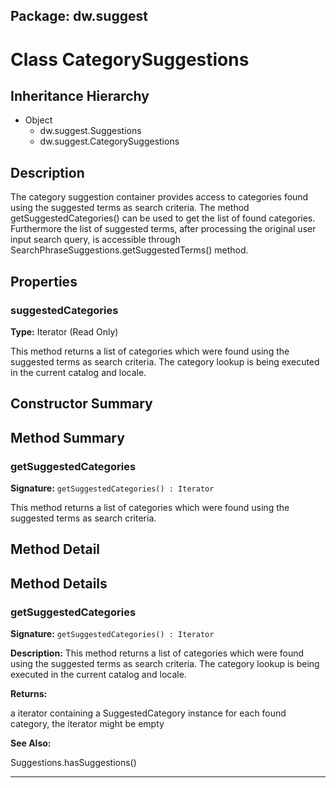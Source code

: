 ## Package: dw.suggest

# Class CategorySuggestions

## Inheritance Hierarchy

- Object
  - dw.suggest.Suggestions
  - dw.suggest.CategorySuggestions

## Description

The category suggestion container provides access to categories found using the suggested terms as search criteria. The method getSuggestedCategories() can be used to get the list of found categories. Furthermore the list of suggested terms, after processing the original user input search query, is accessible through SearchPhraseSuggestions.getSuggestedTerms() method.

## Properties

### suggestedCategories

**Type:** Iterator (Read Only)

This method returns a list of categories which were found
 using the suggested terms as search criteria.
 The category lookup is being executed in the current catalog and locale.

## Constructor Summary

## Method Summary

### getSuggestedCategories

**Signature:** `getSuggestedCategories() : Iterator`

This method returns a list of categories which were found using the suggested terms as search criteria.

## Method Detail

## Method Details

### getSuggestedCategories

**Signature:** `getSuggestedCategories() : Iterator`

**Description:** This method returns a list of categories which were found using the suggested terms as search criteria. The category lookup is being executed in the current catalog and locale.

**Returns:**

a iterator containing a SuggestedCategory instance for each found category, the iterator might be empty

**See Also:**

Suggestions.hasSuggestions()

---